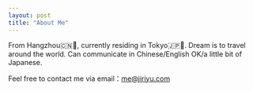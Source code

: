 ```yaml
---
layout: post
title: "About Me"
---
```


From Hangzhou🇨🇳🍵, currently residing in Tokyo🇯🇵🗼. Dream is to travel around the world. Can communicate in Chinese/English OK/a little bit of Japanese.

Feel free to contact me via email：<me@jiriyu.com>
